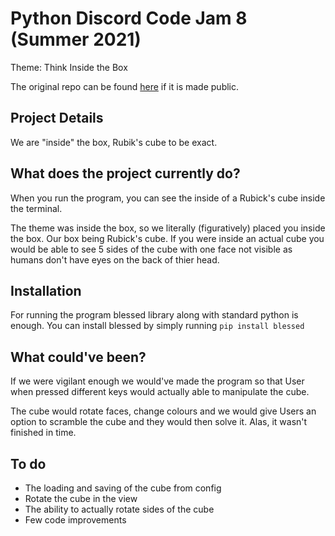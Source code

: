 # Python Discord Code Jam 8 (Summer 2021)

Theme: Think Inside the Box

The original repo can be found [here](https://github.com/doublevcodes/inside-the-box) if it is made public.

## Project Details

We are "inside" the box, Rubik's cube to be exact.

## What does the project currently do?

When you run the program, you can see the inside of a Rubick's cube inside the terminal.

The theme was inside the box, so we literally (figuratively) placed you inside the box. Our box being Rubick's cube. If you were inside an actual cube you would be able to see 5 sides of the cube with one face not visible as humans don't have eyes on the back of thier head.

## Installation


For running the program blessed library along with standard python is enough. You can install blessed by simply running `pip install blessed`


## What could've been?

If we were vigilant enough we would've made the program so that User when pressed different keys would actually able to manipulate the cube.

The cube would rotate faces, change colours and we would give Users an option to scramble the cube and they would then solve it. Alas, it wasn't finished in time.

## To do

* The loading and saving of the cube from config
* Rotate the cube in the view
* The ability to actually rotate sides of the cube
* Few code improvements
